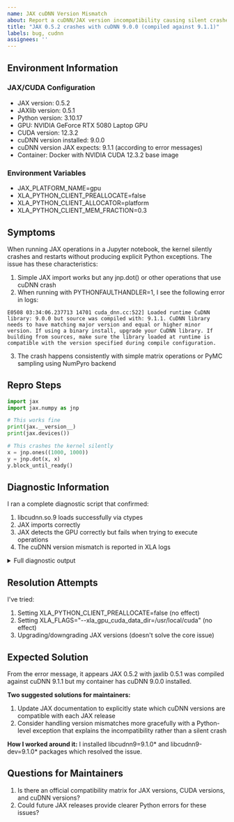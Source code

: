```yaml
---
name: JAX cuDNN Version Mismatch
about: Report a cuDNN/JAX version incompatibility causing silent crashes
title: "JAX 0.5.2 crashes with cuDNN 9.0.0 (compiled against 9.1.1)"
labels: bug, cudnn
assignees: ''
---
```


## Environment Information

### JAX/CUDA Configuration
- JAX version: 0.5.2
- JAXlib version: 0.5.1
- Python version: 3.10.17
- GPU: NVIDIA GeForce RTX 5080 Laptop GPU
- CUDA version: 12.3.2
- cuDNN version installed: 9.0.0
- cuDNN version JAX expects: 9.1.1 (according to error messages)
- Container: Docker with NVIDIA CUDA 12.3.2 base image

### Environment Variables
- JAX_PLATFORM_NAME=gpu
- XLA_PYTHON_CLIENT_PREALLOCATE=false
- XLA_PYTHON_CLIENT_ALLOCATOR=platform
- XLA_PYTHON_CLIENT_MEM_FRACTION=0.3

## Symptoms 
When running JAX operations in a Jupyter notebook, the kernel silently crashes and restarts without producing explicit Python exceptions. The issue has these characteristics:

1. Simple JAX import works but any jnp.dot() or other operations that use cuDNN crash
2. When running with PYTHONFAULTHANDLER=1, I see the following error in logs:
```
E0508 03:34:06.237713 14701 cuda_dnn.cc:522] Loaded runtime CuDNN library: 9.0.0 but source was compiled with: 9.1.1. CuDNN library needs to have matching major version and equal or higher minor version. If using a binary install, upgrade your CuDNN library. If building from sources, make sure the library loaded at runtime is compatible with the version specified during compile configuration.
```

3. The crash happens consistently with simple matrix operations or PyMC sampling using NumPyro backend

## Repro Steps

```python
import jax
import jax.numpy as jnp

# This works fine
print(jax.__version__)
print(jax.devices())

# This crashes the kernel silently
x = jnp.ones((1000, 1000))
y = jnp.dot(x, x)
y.block_until_ready()
```

## Diagnostic Information

I ran a complete diagnostic script that confirmed:
1. libcudnn.so.9 loads successfully via ctypes
2. JAX imports correctly
3. JAX detects the GPU correctly but fails when trying to execute operations
4. The cuDNN version mismatch is reported in XLA logs

<details>
<summary>Full diagnostic output</summary>

```
=== JAX DIAGNOSTICS REPORT (20250508_033709) ===
...
Found cuDNN libraries:
/usr/lib/x86_64-linux-gnu/libcudnn.so
/usr/lib/x86_64-linux-gnu/libcudnn.so.9
/usr/lib/x86_64-linux-gnu/libcudnn.so.9.0.0
...
E0508 03:34:06.237713 14701 cuda_dnn.cc:522] Loaded runtime CuDNN library: 9.0.0 but source was compiled with: 9.1.1.  CuDNN library needs to have matching major version and equal or higher minor version.
...
JAX operations test failed: FAILED_PRECONDITION: DNN library initialization failed
```
</details>

## Resolution Attempts

I've tried:
1. Setting XLA_PYTHON_CLIENT_PREALLOCATE=false (no effect)
2. Setting XLA_FLAGS="--xla_gpu_cuda_data_dir=/usr/local/cuda" (no effect)
3. Upgrading/downgrading JAX versions (doesn't solve the core issue)

## Expected Solution

From the error message, it appears JAX 0.5.2 with jaxlib 0.5.1 was compiled against cuDNN 9.1.1 but my container has cuDNN 9.0.0 installed.

**Two suggested solutions for maintainers:**
1. Update JAX documentation to explicitly state which cuDNN versions are compatible with each JAX release
2. Consider handling version mismatches more gracefully with a Python-level exception that explains the incompatibility rather than a silent crash

**How I worked around it:**
I installed libcudnn9=9.1.0* and libcudnn9-dev=9.1.0* packages which resolved the issue.

## Questions for Maintainers
1. Is there an official compatibility matrix for JAX versions, CUDA versions, and cuDNN versions?
2. Could future JAX releases provide clearer Python errors for these issues? 
